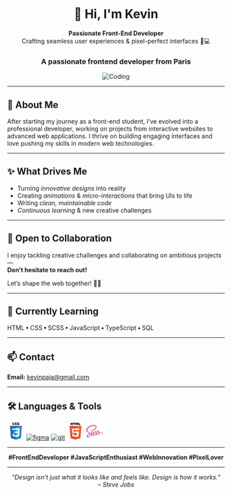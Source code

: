 <h1 align="center">👋 Hi, I'm Kevin</h1>
<p align="center">
  <strong>Passionate Front-End Developer</strong><br>
  Crafting seamless user experiences & pixel-perfect interfaces 🚀💻
</p>

<h3 align="center">A passionate frontend developer from Paris</h3>

<p align="center">
  <img alt="Coding" width="400" src="https://cdn.dribbble.com/users/1162077/screenshots/3848914/programmer.gif">
</p>

---

## 🚀 About Me

After starting my journey as a front-end student, I’ve evolved into a professional developer, working on projects from interactive websites to advanced web applications. I thrive on building engaging interfaces and love pushing my skills in modern web technologies.

---

## ✨ What Drives Me

- Turning *innovative designs* into reality  
- Creating *animations* & *micro-interactions* that bring UIs to life  
- Writing *clean, maintainable code*  
- *Continuous learning* & new creative challenges

---

## 🤝 Open to Collaboration

I enjoy tackling creative challenges and collaborating on ambitious projects—  
**Don’t hesitate to reach out!**

Let’s shape the web together! 🎨💡

---

## 🌱 Currently Learning

HTML • CSS • SCSS • JavaScript • TypeScript • SQL

---

## 📫 Contact

**Email:** kevinpaja@gmail.com

---

## 🛠️ Languages & Tools

<p align="left">
  <a href="https://www.w3schools.com/css/" target="_blank"><img src="https://raw.githubusercontent.com/devicons/devicon/master/icons/css3/css3-original-wordmark.svg" alt="css3" width="40" height="40"/></a>
  <a href="https://www.figma.com/" target="_blank"><img src="https://www.vectorlogo.zone/logos/figma/figma-icon.svg" alt="figma" width="40" height="40"/></a>
  <a href="https://git-scm.com/" target="_blank"><img src="https://www.vectorlogo.zone/logos/git-scm/git-scm-icon.svg" alt="git" width="40" height="40"/></a>
  <a href="https://www.w3.org/html/" target="_blank"><img src="https://raw.githubusercontent.com/devicons/devicon/master/icons/html5/html5-original-wordmark.svg" alt="html5" width="40" height="40"/></a>
  <a href="https://sass-lang.com" target="_blank"><img src="https://raw.githubusercontent.com/devicons/devicon/master/icons/sass/sass-original.svg" alt="sass" width="40" height="40"/></a>
</p>

---

<p align="center">
  <b>#FrontEndDeveloper #JavaScriptEnthusiast #WebInnovation #PixelLover</b>
</p>

<hr>
<p align="center">
  <i>“Design isn’t just what it looks like and feels like. Design is how it works.” <br>– Steve Jobs</i>
</p>
